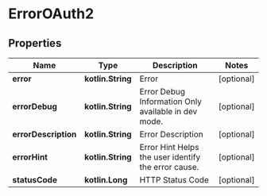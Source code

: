 
# ErrorOAuth2

## Properties
| Name | Type | Description | Notes |
| ------------ | ------------- | ------------- | ------------- |
| **error** | **kotlin.String** | Error |  [optional] |
| **errorDebug** | **kotlin.String** | Error Debug Information  Only available in dev mode. |  [optional] |
| **errorDescription** | **kotlin.String** | Error Description |  [optional] |
| **errorHint** | **kotlin.String** | Error Hint  Helps the user identify the error cause. |  [optional] |
| **statusCode** | **kotlin.Long** | HTTP Status Code |  [optional] |



